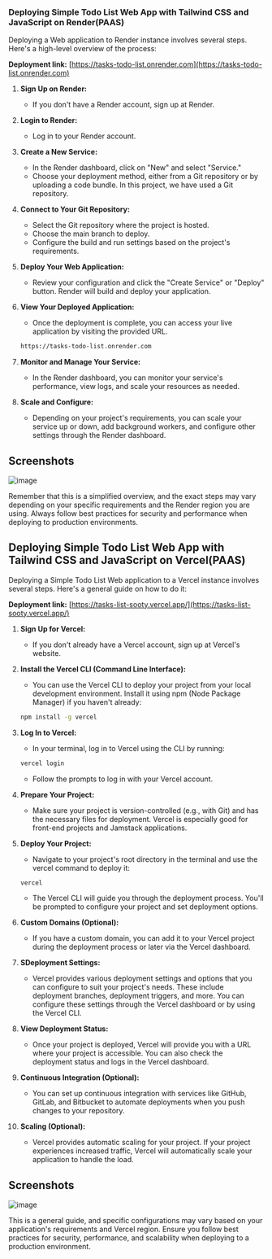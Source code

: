 ### Deploying Simple Todo List Web App with Tailwind CSS and JavaScript on Render(PAAS)
<!-- - Resources: [How To Deploy a React Application with Nginx on Ubuntu 20.04 Digital Ocean](https://www.digitalocean.com/community/tutorials/how-to-deploy-a-react-application-with-nginx-on-ubuntu-20-04) or [Deploy Your React App with AWS EC2](https://aws.plainenglish.io/deploy-your-react-app-with-aws-ec2-f355f5700aae)

- Youtube: [Deploying a React Application with Nginx on Ubuntu](https://youtu.be/WKfmhgYQlCM?si=po5HjoOEKE8cQIpo) -->

Deploying a Web application to Render instance involves several steps. Here's a high-level overview of the process:

**Deployment link:** [https://tasks-todo-list.onrender.com](https://tasks-todo-list.onrender.com)

1. **Sign Up on Render:**
   - If you don't have a Render account, sign up at Render.

2. **Login to Render:**
   - Log in to your Render account.

   

3. **Create a New Service:**
   - In the Render dashboard, click on "New" and select "Service."
   - Choose your deployment method, either from a Git repository or by uploading a code bundle. In this project, we have used a Git repository.

4. **Connect to Your Git Repository:**
   - Select the Git repository where the project is hosted.
   - Choose the main branch to deploy.
   - Configure the build and run settings based on the project's requirements.

5. **Deploy Your Web Application:**
   - Review your configuration and click the "Create Service" or "Deploy" button. Render will build and deploy your application.

6. **View Your Deployed Application:**
   - Once the deployment is complete, you can access your live application by visiting the provided URL.

   ```bash
   https://tasks-todo-list.onrender.com
   ```

7. **Monitor and Manage Your Service:**
   - In the Render dashboard, you can monitor your service's performance, view logs, and scale your resources as needed.

8. **Scale and Configure:**
   - Depending on your project's requirements, you can scale your service up or down, add background workers, and configure other settings through the Render dashboard.

## Screenshots

![image](https://github.com/Rhythmic-1/Tasks-List/assets/87231338/2483ff1c-2bfb-404a-8889-ff3c7db24b5b)


Remember that this is a simplified overview, and the exact steps may vary depending on your specific requirements and the Render region you are using. Always follow best practices for security and performance when deploying to production environments.

## Deploying Simple Todo List Web App with Tailwind CSS and JavaScript on Vercel(PAAS)

Deploying a Simple Todo List Web application to a Vercel instance involves several steps. Here's a general guide on how to do it:

**Deployment link:** [https://tasks-list-sooty.vercel.app/](https://tasks-list-sooty.vercel.app/)

1. **Sign Up for Vercel:**
   - If you don't already have a Vercel account, sign up at Vercel's website.

2. **Install the Vercel CLI (Command Line Interface):**
   - You can use the Vercel CLI to deploy your project from your local development environment. Install it using npm (Node Package Manager) if you haven't already:

   ```bash
   npm install -g vercel
   ```

3. **Log In to Vercel:**
   - In your terminal, log in to Vercel using the CLI by running:

   ```bash
   vercel login
   ```
   - Follow the prompts to log in with your Vercel account.

4. **Prepare Your Project:**
   - Make sure your project is version-controlled (e.g., with Git) and has the necessary files for deployment. Vercel is especially good for front-end projects and Jamstack applications.

5. **Deploy Your Project:**
   - Navigate to your project's root directory in the terminal and use the vercel command to deploy it:

   ```bash
   vercel
   ```
   - The Vercel CLI will guide you through the deployment process. You'll be prompted to configure your project and set deployment options.

6. **Custom Domains (Optional):**
   - If you have a custom domain, you can add it to your Vercel project during the deployment process or later via the Vercel dashboard.

7. **SDeployment Settings:**
   - Vercel provides various deployment settings and options that you can configure to suit your project's needs. These include deployment branches, deployment triggers, and more. You can configure these settings through the Vercel dashboard or by using the Vercel CLI.

8. **View Deployment Status:**
   - Once your project is deployed, Vercel will provide you with a URL where your project is accessible. You can also check the deployment status and logs in the Vercel dashboard.

9. **Continuous Integration (Optional):**
   - You can set up continuous integration with services like GitHub, GitLab, and Bitbucket to automate deployments when you push changes to your repository.

10. **Scaling (Optional):**
    - Vercel provides automatic scaling for your project. If your project experiences increased traffic, Vercel will automatically scale your application to handle the load.

## Screenshots

![image](https://github.com/Rhythmic-1/Tasks-List/assets/87231338/34aa8513-4226-4e73-85bd-808186b0a3cc)

This is a general guide, and specific configurations may vary based on your application's requirements and Vercel region. Ensure you follow best practices for security, performance, and scalability when deploying to a production environment.
